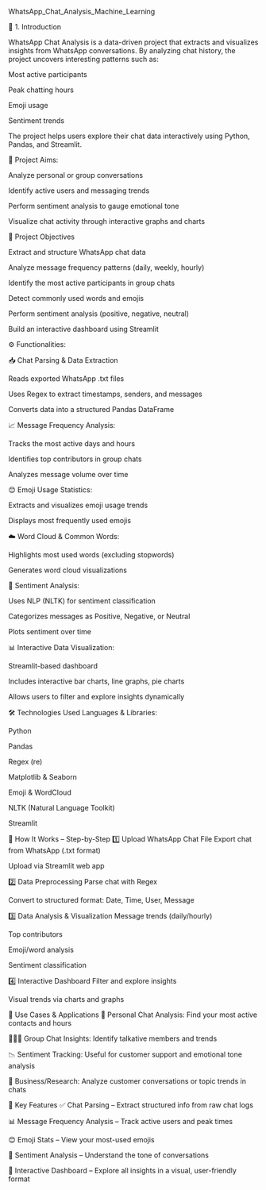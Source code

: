 WhatsApp_Chat_Analysis_Machine_Learning

🧾 1. Introduction

WhatsApp Chat Analysis is a data-driven project that extracts and visualizes insights from WhatsApp conversations. By analyzing chat history, the project uncovers interesting patterns such as:

Most active participants

Peak chatting hours

Emoji usage

Sentiment trends

The project helps users explore their chat data interactively using Python, Pandas, and Streamlit.

🎯 Project Aims:

Analyze personal or group conversations

Identify active users and messaging trends

Perform sentiment analysis to gauge emotional tone

Visualize chat activity through interactive graphs and charts

🎯 Project Objectives

Extract and structure WhatsApp chat data

Analyze message frequency patterns (daily, weekly, hourly)

Identify the most active participants in group chats

Detect commonly used words and emojis

Perform sentiment analysis (positive, negative, neutral)

Build an interactive dashboard using Streamlit

⚙️ Functionalities:

📥 Chat Parsing & Data Extraction

Reads exported WhatsApp .txt files

Uses Regex to extract timestamps, senders, and messages

Converts data into a structured Pandas DataFrame

📈 Message Frequency Analysis:

Tracks the most active days and hours

Identifies top contributors in group chats

Analyzes message volume over time

😊 Emoji Usage Statistics:

Extracts and visualizes emoji usage trends

Displays most frequently used emojis

☁️ Word Cloud & Common Words:

Highlights most used words (excluding stopwords)

Generates word cloud visualizations

💬 Sentiment Analysis:

Uses NLP (NLTK) for sentiment classification

Categorizes messages as Positive, Negative, or Neutral

Plots sentiment over time

📊 Interactive Data Visualization:

Streamlit-based dashboard

Includes interactive bar charts, line graphs, pie charts

Allows users to filter and explore insights dynamically

🛠️ Technologies Used
Languages & Libraries:

Python

Pandas

Regex (re)

Matplotlib & Seaborn

Emoji & WordCloud

NLTK (Natural Language Toolkit)

Streamlit

🔄 How It Works – Step-by-Step
1️⃣ Upload WhatsApp Chat File
Export chat from WhatsApp (.txt format)

Upload via Streamlit web app

2️⃣ Data Preprocessing
Parse chat with Regex

Convert to structured format: Date, Time, User, Message

3️⃣ Data Analysis & Visualization
Message trends (daily/hourly)

Top contributors

Emoji/word analysis

Sentiment classification

4️⃣ Interactive Dashboard
Filter and explore insights

Visual trends via charts and graphs

💼 Use Cases & Applications
👥 Personal Chat Analysis: Find your most active contacts and hours

🧑‍🤝‍🧑 Group Chat Insights: Identify talkative members and trends

📉 Sentiment Tracking: Useful for customer support and emotional tone analysis

🏢 Business/Research: Analyze customer conversations or topic trends in chats

🌟 Key Features
✅ Chat Parsing – Extract structured info from raw chat logs

📊 Message Frequency Analysis – Track active users and peak times

😊 Emoji Stats – View your most-used emojis

💬 Sentiment Analysis – Understand the tone of conversations

🧠 Interactive Dashboard – Explore all insights in a visual, user-friendly format
